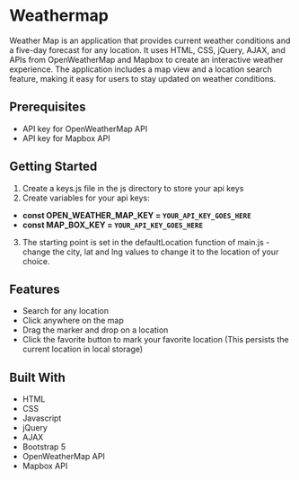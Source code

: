 # Weathermap
Weather Map is an application that provides current weather conditions and a five-day forecast for any location. It uses HTML, CSS, jQuery, AJAX, and APIs from OpenWeatherMap and Mapbox to create an interactive weather experience. The application includes a map view and a location search feature, making it easy for users to stay updated on weather conditions.

## Prerequisites
- API key for OpenWeatherMap API
- API key for Mapbox API

## Getting Started
1. Create a keys.js file in the js directory to store your api keys
2. Create variables for your api keys: 
  - **const OPEN_WEATHER_MAP_KEY = `YOUR_API_KEY_GOES_HERE`**
  - **const MAP_BOX_KEY = `YOUR_API_KEY_GOES_HERE`**
3. The starting point is set in the defaultLocation function of main.js - change the city, lat and lng values to change it to the location of your choice.

## Features
- Search for any location
- Click anywhere on the map
- Drag the marker and drop on a location
- Click the favorite button to mark your favorite location (This persists the current location in local storage)

## Built With
- HTML
- CSS
- Javascript
- jQuery
- AJAX
- Bootstrap 5
- OpenWeatherMap API
- Mapbox API

